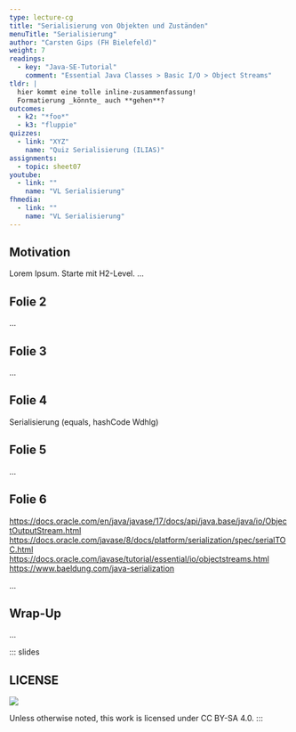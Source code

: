 ```yaml
---
type: lecture-cg
title: "Serialisierung von Objekten und Zuständen"
menuTitle: "Serialisierung"
author: "Carsten Gips (FH Bielefeld)"
weight: 7
readings:
  - key: "Java-SE-Tutorial"
    comment: "Essential Java Classes > Basic I/O > Object Streams"
tldr: |
  hier kommt eine tolle inline-zusammenfassung!
  Formatierung _könnte_ auch **gehen**?
outcomes:
  - k2: "*foo*"
  - k3: "fluppie"
quizzes:
  - link: "XYZ"
    name: "Quiz Serialisierung (ILIAS)"
assignments:
  - topic: sheet07
youtube:
  - link: ""
    name: "VL Serialisierung"
fhmedia:
  - link: ""
    name: "VL Serialisierung"
---
```



## Motivation
Lorem Ipsum. Starte mit H2-Level.
...

## Folie 2
...

## Folie 3
...

## Folie 4

Serialisierung (equals, hashCode Wdhlg)


## Folie 5
...

## Folie 6

https://docs.oracle.com/en/java/javase/17/docs/api/java.base/java/io/ObjectOutputStream.html
https://docs.oracle.com/javase/8/docs/platform/serialization/spec/serialTOC.html
https://docs.oracle.com/javase/tutorial/essential/io/objectstreams.html
https://www.baeldung.com/java-serialization

...

## Wrap-Up
...







<!-- DO NOT REMOVE - THIS IS A LAST SLIDE TO INDICATE THE LICENSE AND POSSIBLE EXCEPTIONS (IMAGES, ...). -->
::: slides
## LICENSE
![](https://licensebuttons.net/l/by-sa/4.0/88x31.png)

Unless otherwise noted, this work is licensed under CC BY-SA 4.0.
:::
